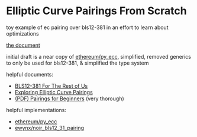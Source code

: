 # Elliptic Curve Pairings From Scratch

toy example of ec pairing over bls12-381 in an effort to learn about optimizations

[the document](src/ecpairing.ipynb)

initial draft is a near copy of [ethereum/py_ecc](https://github.com/ethereum/py_ecc), simplified,
removed generics to only be used for bls12-381, & simplified the type system

helpful documents:

- [BLS12-381 For The Rest of Us](https://hackmd.io/@benjaminion/bls12-381)
- [Exploring Elliptic Curve Pairings](https://medium.com/@VitalikButerin/exploring-elliptic-curve-pairings-c73c1864e627)
- [(PDF) Pairings for Beginners](https://static1.squarespace.com/static/5fdbb09f31d71c1227082339/t/5ff394720493bd28278889c6/1609798774687/PairingsForBeginners.pdf) (very thorough)

helpful implementations:

- [ethereum/py_ecc](https://github.com/ethereum/py_ecc)
- [ewynx/noir_bls12_31_pairing](https://github.com/ewynx/noir_bls12_381_pairing)